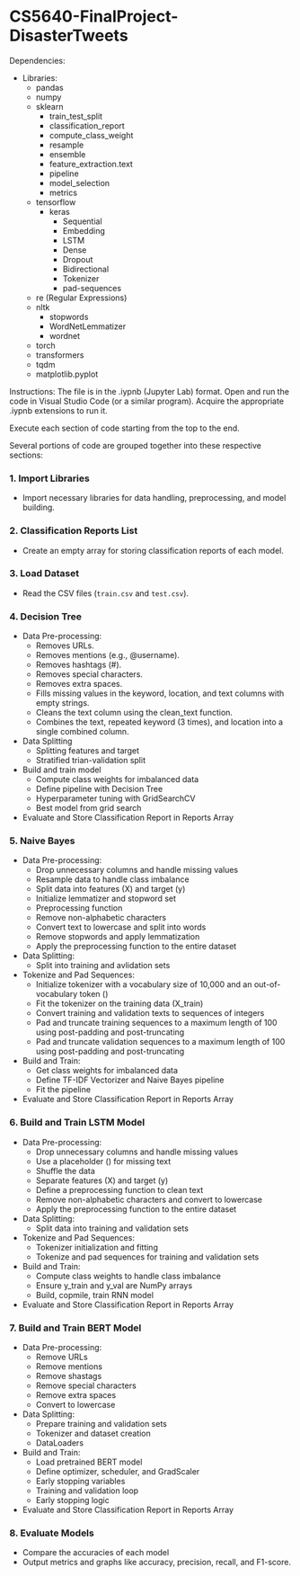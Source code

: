 # CS5640-FinalProject-DisasterTweets
Dependencies:
- Libraries:
  - pandas
  - numpy
  - sklearn
    - train_test_split
    - classification_report
    - compute_class_weight
    - resample
    - ensemble
    - feature_extraction.text
    - pipeline
    - model_selection
    - metrics
  - tensorflow
    - keras
      - Sequential
      - Embedding
      - LSTM
      - Dense
      - Dropout
      - Bidirectional
      - Tokenizer
      - pad-sequences
  - re (Regular Expressions)
  - nltk
    - stopwords
    - WordNetLemmatizer
    - wordnet
  - torch
  - transformers
  - tqdm
  - matplotlib.pyplot

Instructions: 
The file is in the .iypnb (Jupyter Lab) format. Open and run the code in Visual Studio Code (or a similar program). Acquire the appropriate .iypnb extensions to run it. 

Execute each section of code starting from the top to the end. 

Several portions of code are grouped together into these respective sections: 

### 1. **Import Libraries**
- Import necessary libraries for data handling, preprocessing, and model building.

### 2. **Classification Reports List**
- Create an empty array for storing classification reports of each model. 

### 3. **Load Dataset**
- Read the CSV files (`train.csv` and `test.csv`).

### 4. **Decision Tree**
- Data Pre-processing:
   - Removes URLs.
   - Removes mentions (e.g., @username).
   - Removes hashtags (#).
   - Removes special characters.
   - Removes extra spaces.
   - Fills missing values in the keyword, location, and text columns with empty strings.
   - Cleans the text column using the clean_text function.
   - Combines the text, repeated keyword (3 times), and location into a single combined column.
- Data Splitting
   - Splitting features and target
   - Stratified trian-validation split
- Build and train model
   - Compute class weights for imbalanced data  
   - Define pipeline with Decision Tree  
   - Hyperparameter tuning with GridSearchCV  
   - Best model from grid search
- Evaluate and Store Classification Report in Reports Array

### 5. **Naive Bayes**
- Data Pre-processing:
   - Drop unnecessary columns and handle missing values
   - Resample data to handle class imbalance
   - Split data into features (X) and target (y)
   - Initialize lemmatizer and stopword set
   - Preprocessing function
   - Remove non-alphabetic characters
   - Convert text to lowercase and split into words
   - Remove stopwords and apply lemmatization
   - Apply the preprocessing function to the entire dataset
- Data Splitting:
   - Split into training and avlidation sets
- Tokenize and Pad Sequences:
   - Initialize tokenizer with a vocabulary size of 10,000 and an out-of-vocabulary token (<OOV>)
   - Fit the tokenizer on the training data (X_train)
   - Convert training and validation texts to sequences of integers
   - Pad and truncate training sequences to a maximum length of 100 using post-padding and post-truncating
   - Pad and truncate validation sequences to a maximum length of 100 using post-padding and post-truncating
- Build and Train:
   - Get class weights for imbalanced data
   - Define TF-IDF Vectorizer and Naive Bayes pipeline
   - Fit the pipeline
- Evaluate and Store Classification Report in Reports Array

### 6. **Build and Train LSTM Model**
- Data Pre-processing:
   - Drop unnecessary columns and handle missing values
   - Use a placeholder (<missing>) for missing text
   - Shuffle the data
   - Separate features (X) and target (y)
   - Define a preprocessing function to clean text
   - Remove non-alphabetic characters and convert to lowercase
   - Apply the preprocessing function to the entire dataset
- Data Splitting:
   - Split data into training and validation sets
- Tokenize and Pad Sequences:
   - Tokenizer initialization and fitting
   - Tokenize and pad sequences for training and validation sets
- Build and Train:
   -  Compute class weights to handle class imbalance
   -  Ensure y_train and y_val are NumPy arrays
   -  Build, copmile, train RNN model
- Evaluate and Store Classification Report in Reports Array

### 7. **Build and Train BERT Model**
- Data Pre-processing:
   - Remove URLs
   - Remove mentions
   - Remove shastags
   - Remove special characters
   - Remove extra spaces
   - Convert to lowercase
- Data Splitting:
   - Prepare training and validation sets
   - Tokenizer and dataset creation
   - DataLoaders
- Build and Train:
   - Load pretrained BERT model
   - Define optimizer, scheduler, and GradScaler
   - Early stopping variables
   - Training and validation loop
   - Early stopping logic
- Evaluate and Store Classification Report in Reports Array

### 8. **Evaluate Models**
- Compare the accuracies of each model
- Output metrics and graphs like accuracy, precision, recall, and F1-score.
